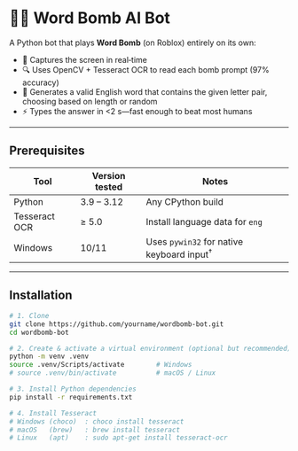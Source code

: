 # 🧠💥 Word Bomb AI Bot

A Python bot that plays **Word Bomb** (on Roblox) entirely on its own:

* 📸 Captures the screen in real‑time  
* 🔍 Uses OpenCV + Tesseract OCR to read each bomb prompt (97% accuracy)  
* 🧮 Generates a valid English word that contains the given letter pair, choosing based on length or random
* ⚡ Types the answer in <2 s—fast enough to beat most humans

---

## Prerequisites
| Tool | Version tested | Notes |
|------|----------------|-------|
| Python | 3.9 – 3.12 | Any CPython build |
| Tesseract OCR | ≥ 5.0 | Install language data for `eng` |
| Windows | 10/11 | Uses `pywin32` for native keyboard input<sup>†</sup> |

---

## Installation

```bash
# 1. Clone
git clone https://github.com/yourname/wordbomb-bot.git
cd wordbomb-bot

# 2. Create & activate a virtual environment (optional but recommended)
python -m venv .venv
source .venv/Scripts/activate        # Windows
# source .venv/bin/activate          # macOS / Linux

# 3. Install Python dependencies
pip install -r requirements.txt

# 4. Install Tesseract
# Windows (choco)  : choco install tesseract
# macOS   (brew)   : brew install tesseract
# Linux   (apt)    : sudo apt-get install tesseract-ocr
